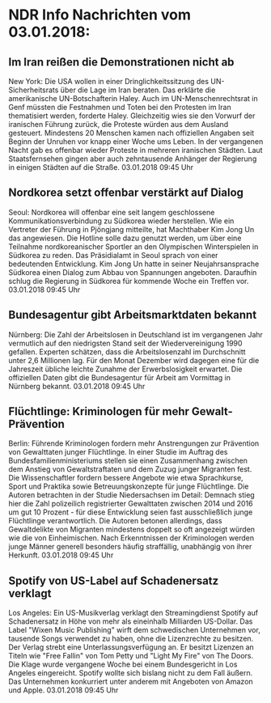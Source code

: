 # NDR Info Nachrichten vom 03.01.2018:


## Im Iran reißen die Demonstrationen nicht ab
New York: Die USA wollen in einer Dringlichkeitssitzung des UN-Sicherheitsrats über die Lage im Iran beraten. Das erklärte die amerikanische UN-Botschafterin Haley. Auch im UN-Menschenrechtsrat in Genf müssten die Festnahmen und Toten bei den Protesten im Iran thematisiert werden, forderte Haley. Gleichzeitig wies sie den Vorwurf der iranischen Führung zurück, die Proteste würden aus dem Ausland gesteuert. Mindestens 20 Menschen kamen nach offiziellen Angaben seit Beginn der Unruhen vor knapp einer Woche ums Leben. In der vergangenen Nacht gab es offenbar wieder Proteste in mehreren iranischen Städten. Laut Staatsfernsehen gingen aber auch zehntausende Anhänger der Regierung in einigen Städten auf die Straße. 03.01.2018 09:45 Uhr 

## Nordkorea setzt offenbar verstärkt auf Dialog
Seoul: Nordkorea will offenbar eine seit langem geschlossene Kommunikationsverbindung zu Südkorea wieder herstellen. Wie ein Vertreter der Führung in Pjöngjang mitteilte, hat Machthaber Kim Jong Un das angewiesen. Die Hotline solle dazu genutzt werden, um über eine Teilnahme nordkoreanischer Sportler an den Olympischen Winterspielen in Südkorea zu reden. Das Präsidialamt in Seoul sprach von einer bedeutenden Entwicklung. Kim Jong Un hatte in seiner Neujahrsansprache Südkorea einen Dialog zum Abbau von Spannungen angeboten. Daraufhin schlug die Regierung in Südkorea für kommende Woche ein Treffen vor. 03.01.2018 09:45 Uhr 

## Bundesagentur gibt Arbeitsmarktdaten bekannt
Nürnberg:      Die Zahl der Arbeitslosen in Deutschland ist im vergangenen Jahr vermutlich auf den niedrigsten Stand seit der Wiedervereinigung 1990 gefallen. Experten schätzen, dass die Arbeitslosenzahl im Durchschnitt unter 2,6 Millionen lag. Für den Monat Dezember wird dagegen eine für die Jahreszeit übliche leichte Zunahme der Erwerbslosigkeit erwartet. Die offiziellen Daten gibt die Bundesagentur für Arbeit am Vormittag in Nürnberg bekannt. 03.01.2018 09:45 Uhr 

## Flüchtlinge: Kriminologen für mehr Gewalt-Prävention
Berlin:			Führende Kriminologen fordern mehr Anstrengungen zur Prävention von Gewalttaten junger Flüchtlinge. In einer Studie im Auftrag des Bundesfamilienministeriums stellen sie einen Zusammenhang zwischen dem Anstieg von Gewaltstraftaten und dem Zuzug junger Migranten fest. Die Wissenschaftler fordern bessere Angebote wie etwa Sprachkurse, Sport und Praktika sowie Betreuungskonzepte für junge Flüchtlinge. Die Autoren betrachten in der Studie Niedersachsen im Detail: Demnach stieg hier die Zahl polizeilich registrierter Gewalttaten zwischen 2014 und 2016 um gut 10 Prozent - für diese Entwicklung seien fast ausschließlich junge Flüchtlinge verantwortlich. Die Autoren betonen allerdings, dass Gewaltdelikte von Migranten mindestens doppelt so oft angezeigt würden wie die von Einheimischen. Nach Erkenntnissen der Kriminologen werden junge Männer generell besonders häufig straffällig, unabhängig von ihrer Herkunft. 03.01.2018 09:45 Uhr 

## Spotify von US-Label auf Schadenersatz verklagt
Los Angeles: Ein US-Musikverlag verklagt den Streamingdienst Spotify auf Schadenersatz in Höhe von mehr als eineinhalb Milliarden US-Dollar. Das Label "Wixen Music Publishing" wirft dem schwedischen Unternehmen vor, tausende Songs verwendet zu haben, ohne die Lizenzrechte zu besitzen. Der Verlag strebt eine Unterlassungsverfügung an. Er besitzt Lizenzen an Titeln wie "Free Fallin" von Tom Petty und "Light My Fire" von The Doors. Die Klage wurde vergangene Woche bei einem Bundesgericht in Los Angeles eingereicht. Spotify wollte sich bislang nicht zu dem Fall äußern. Das Unternehmen konkurriert unter anderem mit Angeboten von Amazon und Apple. 03.01.2018 09:45 Uhr 
